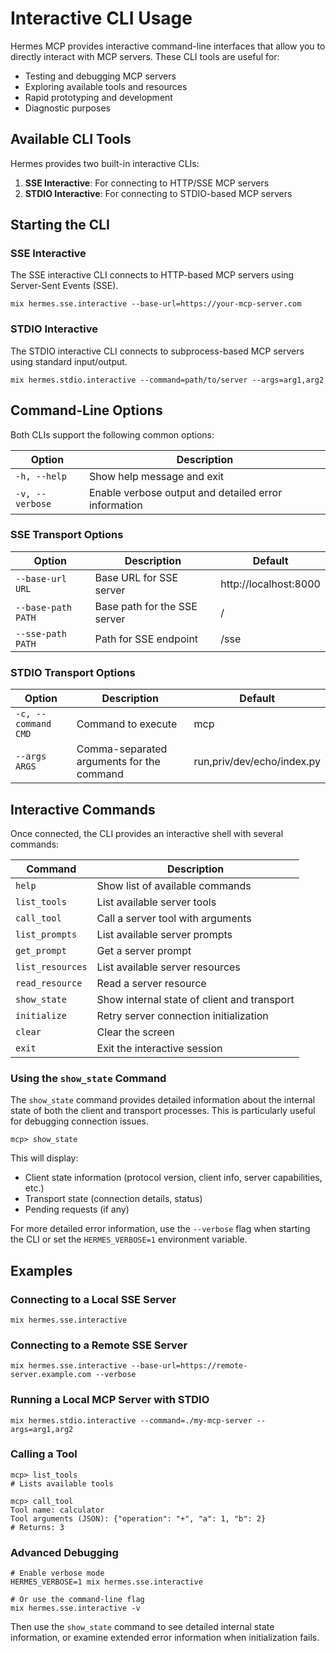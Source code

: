 # Interactive CLI Usage

Hermes MCP provides interactive command-line interfaces that allow you to directly interact with MCP servers. These CLI tools are useful for:

- Testing and debugging MCP servers
- Exploring available tools and resources
- Rapid prototyping and development
- Diagnostic purposes

## Available CLI Tools

Hermes provides two built-in interactive CLIs:

1. **SSE Interactive**: For connecting to HTTP/SSE MCP servers
2. **STDIO Interactive**: For connecting to STDIO-based MCP servers

## Starting the CLI

### SSE Interactive

The SSE interactive CLI connects to HTTP-based MCP servers using Server-Sent Events (SSE).

```shell
mix hermes.sse.interactive --base-url=https://your-mcp-server.com
```

### STDIO Interactive

The STDIO interactive CLI connects to subprocess-based MCP servers using standard input/output.

```shell
mix hermes.stdio.interactive --command=path/to/server --args=arg1,arg2
```

## Command-Line Options

Both CLIs support the following common options:

| Option | Description |
|--------|-------------|
| `-h, --help` | Show help message and exit |
| `-v, --verbose` | Enable verbose output and detailed error information |

### SSE Transport Options

| Option | Description | Default |
|--------|-------------|---------|
| `--base-url URL` | Base URL for SSE server | http://localhost:8000 |
| `--base-path PATH` | Base path for the SSE server | / |
| `--sse-path PATH` | Path for SSE endpoint | /sse |

### STDIO Transport Options

| Option | Description | Default |
|--------|-------------|---------|
| `-c, --command CMD` | Command to execute | mcp |
| `--args ARGS` | Comma-separated arguments for the command | run,priv/dev/echo/index.py |

## Interactive Commands

Once connected, the CLI provides an interactive shell with several commands:

| Command | Description |
|---------|-------------|
| `help` | Show list of available commands |
| `list_tools` | List available server tools |
| `call_tool` | Call a server tool with arguments |
| `list_prompts` | List available server prompts |
| `get_prompt` | Get a server prompt |
| `list_resources` | List available server resources |
| `read_resource` | Read a server resource |
| `show_state` | Show internal state of client and transport |
| `initialize` | Retry server connection initialization |
| `clear` | Clear the screen |
| `exit` | Exit the interactive session |

### Using the `show_state` Command

The `show_state` command provides detailed information about the internal state of both the client and transport processes. This is particularly useful for debugging connection issues.

```
mcp> show_state
```

This will display:
- Client state information (protocol version, client info, server capabilities, etc.)
- Transport state (connection details, status)
- Pending requests (if any)

For more detailed error information, use the `--verbose` flag when starting the CLI or set the `HERMES_VERBOSE=1` environment variable.

## Examples

### Connecting to a Local SSE Server

```shell
mix hermes.sse.interactive
```

### Connecting to a Remote SSE Server

```shell
mix hermes.sse.interactive --base-url=https://remote-server.example.com --verbose
```

### Running a Local MCP Server with STDIO

```shell
mix hermes.stdio.interactive --command=./my-mcp-server --args=arg1,arg2
```

### Calling a Tool

```
mcp> list_tools
# Lists available tools

mcp> call_tool
Tool name: calculator
Tool arguments (JSON): {"operation": "+", "a": 1, "b": 2}
# Returns: 3
```

### Advanced Debugging

```shell
# Enable verbose mode
HERMES_VERBOSE=1 mix hermes.sse.interactive

# Or use the command-line flag
mix hermes.sse.interactive -v
```

Then use the `show_state` command to see detailed internal state information, or examine extended error information when initialization fails.